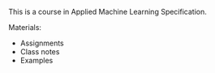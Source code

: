 This is a course in Applied Machine Learning Specification.

Materials:
  * Assignments
  * Class notes
  * Examples
